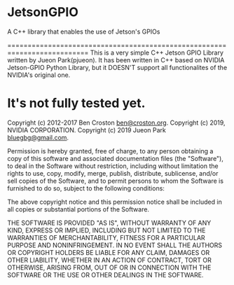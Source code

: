 # JetsonGPIO
A C++ library that enables the use of Jetson's GPIOs

==========================================================================
This is a very simple C++ Jetson GPIO Library written by Jueon Park(pjueon). 
It has been written in C++ based on NVIDIA Jetson-GPIO Python Library, 
but it DOESN'T support all functionalites of the NVIDIA's original one. 

It's not fully tested yet.
==========================================================================


Copyright (c) 2012-2017 Ben Croston <ben@croston.org>.
Copyright (c) 2019, NVIDIA CORPORATION. 
Copyright (c) 2019 Jueon Park <bluegbg@gmail.com>.

Permission is hereby granted, free of charge, to any person obtaining a
copy of this software and associated documentation files (the "Software"),
to deal in the Software without restriction, including without limitation
the rights to use, copy, modify, merge, publish, distribute, sublicense,
and/or sell copies of the Software, and to permit persons to whom the
Software is furnished to do so, subject to the following conditions:

The above copyright notice and this permission notice shall be included in
all copies or substantial portions of the Software.

THE SOFTWARE IS PROVIDED "AS IS", WITHOUT WARRANTY OF ANY KIND, EXPRESS OR
IMPLIED, INCLUDING BUT NOT LIMITED TO THE WARRANTIES OF MERCHANTABILITY,
FITNESS FOR A PARTICULAR PURPOSE AND NONINFRINGEMENT.  IN NO EVENT SHALL
THE AUTHORS OR COPYRIGHT HOLDERS BE LIABLE FOR ANY CLAIM, DAMAGES OR OTHER
LIABILITY, WHETHER IN AN ACTION OF CONTRACT, TORT OR OTHERWISE, ARISING
FROM, OUT OF OR IN CONNECTION WITH THE SOFTWARE OR THE USE OR OTHER
DEALINGS IN THE SOFTWARE.

